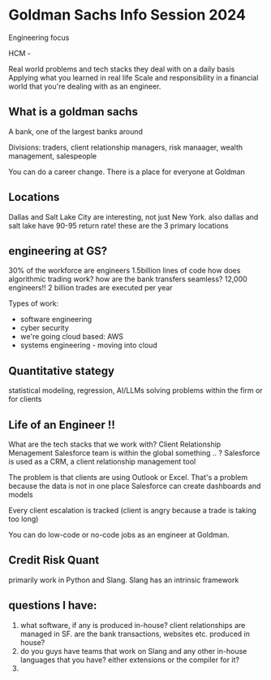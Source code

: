 # Goldman Sachs Info Session 2024
Engineering focus 

HCM - 

Real world problems and tech stacks they deal with on a daily basis 
Applying what you learned in real life 
Scale and responsibility in a financial world that you're dealing with as an engineer. 

## What is a goldman sachs
A bank, one of the largest banks around

Divisions: traders, client relationship managers, risk manaager, wealth management, salespeople 

You can do a career change. There is a place for everyone at Goldman 

## Locations
Dallas and Salt Lake City are interesting, not just New York. 
also dallas and salt lake have 90-95 return rate!
these are the 3 primary locations 

## engineering at GS?
30% of the workforce are engineers
1.5billion lines of code
how does algorithmic trading work? how are the bank transfers seamless?
12,000 engineers!!
2 billion trades are executed per year

Types of work:
- software engineering
- cyber security
- we're going cloud based: AWS
- systems engineering - moving into cloud 

## Quantitative stategy
statistical modeling, regression, AI/LLMs 
solving problems within the firm or for clients

## Life of an Engineer !!
What are the tech stacks that we work with? 
Client Relationship Menagement 
Salesforce team is within the global something .. ? 
Salesforce is used as a CRM, a client relationship management tool 

The problem is that clients are using Outlook or Excel. That's a problem because the data is not in one place 
Salesforce can create dashboards and models 

Every client escalation is tracked (client is angry because a trade is taking too long) 

You can do low-code or no-code jobs as an engineer at Goldman. 

## Credit Risk Quant
primarily work in Python and Slang. Slang has an intrinsic framework 

## questions I have:
1. what software, if any is produced in-house? client relationships are managed in SF. are the bank transactions, websites etc. produced in house? 
2. do you guys have teams that work on Slang and any other in-house languages that you have? either extensions or the compiler for it? 
3. 
